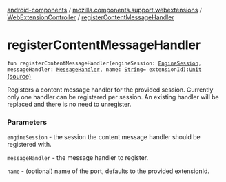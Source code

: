 [android-components](../../index.md) / [mozilla.components.support.webextensions](../index.md) / [WebExtensionController](index.md) / [registerContentMessageHandler](./register-content-message-handler.md)

# registerContentMessageHandler

`fun registerContentMessageHandler(engineSession: `[`EngineSession`](../../mozilla.components.concept.engine/-engine-session/index.md)`, messageHandler: `[`MessageHandler`](../../mozilla.components.concept.engine.webextension/-message-handler/index.md)`, name: `[`String`](https://kotlinlang.org/api/latest/jvm/stdlib/kotlin/-string/index.html)` = extensionId): `[`Unit`](https://kotlinlang.org/api/latest/jvm/stdlib/kotlin/-unit/index.html) [(source)](https://github.com/mozilla-mobile/android-components/blob/master/components/support/webextensions/src/main/java/mozilla/components/support/webextensions/WebExtensionController.kt#L64)

Registers a content message handler for the provided session. Currently only one
handler can be registered per session. An existing handler will be replaced and
there is no need to unregister.

### Parameters

`engineSession` - the session the content message handler should be registered with.

`messageHandler` - the message handler to register.

`name` - (optional) name of the port, defaults to the provided extensionId.